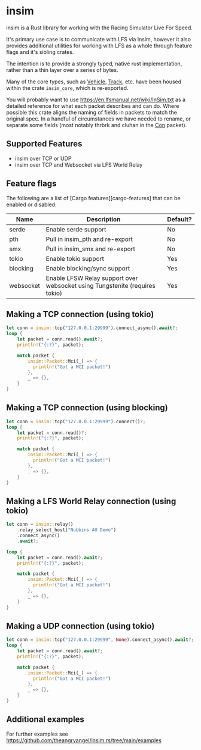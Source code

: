 # insim

insim is a Rust library for working with the Racing Simulator Live For Speed.

It's primary use case is to communicate with LFS via Insim, however it also provides
additional utilities for working with LFS as a whole through feature flags and
it's sibling crates.

The intention is to provide a strongly typed, native rust implementation, rather
than a thin layer over a series of bytes.

Many of the core types, such as [Vehicle](crate::core::vehicle::Vehicle), [Track](crate::core::track::Track), etc. have been housed within
the crate `insim_core`, which is re-exported.

You will probably want to use <https://en.lfsmanual.net/wiki/InSim.txt> as a
detailed reference for what each packet describes and can do. Where possible
this crate aligns the naming of fields in packets to match the original spec.
In a handful of circumstances we have needed to rename, or separate some fields
(most notably thrbrk and cluhan in the [Con](crate::Packet::Con) packet).

## Supported Features

- insim over TCP or UDP
- insim over TCP and Websocket via LFS World Relay

## Feature flags

The following are a list of [Cargo features][cargo-features] that can be enabled or disabled:

| Name      | Description                                                                 | Default? |
| --------- | --------------------------------------------------------------------------- | -------- |
| serde     | Enable serde support                                                        | No       |
| pth       | Pull in insim_pth and re-export                                             | No       |
| smx       | Pull in insim_smx and re-export                                             | No       |
| tokio     | Enable tokio support                                                        | Yes      |
| blocking  | Enable blocking/sync support                                                | Yes      |
| websocket | Enable LFSW Relay support over websocket using Tungstenite (requires tokio) | Yes      |

## Making a TCP connection (using tokio)

```rust
let conn = insim::tcp("127.0.0.1:29999").connect_async().await?;
loop {
    let packet = conn.read().await?;
    println!("{:?}", packet);

    match packet {
        insim::Packet::Mci(_) => {
          println!("Got a MCI packet!")
        },
        _ => {},
    }
}
```

## Making a TCP connection (using blocking)

```rust
let conn = insim::tcp("127.0.0.1:29999").connect()?;
loop {
    let packet = conn.read()?;
    println!("{:?}", packet);

    match packet {
        insim::Packet::Mci(_) => {
          println!("Got a MCI packet!")
        },
        _ => {},
    }
}
```

## Making a LFS World Relay connection (using tokio)

```rust
let conn = insim::relay()
    .relay_select_host("Nubbins AU Demo")
    .connect_async()
    .await?;

loop {
    let packet = conn.read().await?;
    println!("{:?}", packet);

    match packet {
        insim::Packet::Mci(_) => {
          println!("Got a MCI packet!")
        },
        _ => {},
    }
}
```

## Making a UDP connection (using tokio)

```rust
let conn = insim::tcp("127.0.0.1:29999", None).connect_async().await?;
loop {
    let packet = conn.read().await?;
    println!("{:?}", packet);

    match packet {
        insim::Packet::Mci(_) => {
          println!("Got a MCI packet!")
        },
        _ => {},
    }
}
```

## Additional examples

For further examples see <https://github.com/theangryangel/insim.rs/tree/main/examples>

